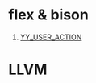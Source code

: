 # flex & bison

1. [YY_USER_ACTION](https://www.cnblogs.com/Frandy/archive/2013/04/10/parser_flex_bison_location_using.html)




# LLVM
